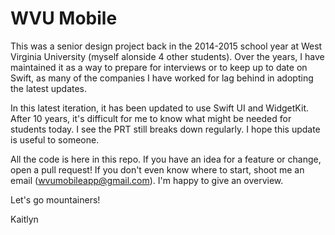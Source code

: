 # WVU Mobile

This was a senior design project back in the 2014-2015 school year at West Virginia University (myself alonside 4 other students). Over the years, I have maintained it as a way to prepare for interviews or to keep up to date on Swift, as many of the companies I have worked for lag behind in adopting the latest updates.

In this latest iteration, it has been updated to use Swift UI and WidgetKit. After 10 years, it's difficult for me to know what might be needed for students today. I see the PRT still breaks down regularly. I hope this update is useful to someone.

All the code is here in this repo. If you have an idea for a feature or change, open a pull request! If you don't even know where to start, shoot me an email (wvumobileapp@gmail.com). I'm happy to give an overview.

Let's go mountainers!

Kaitlyn
